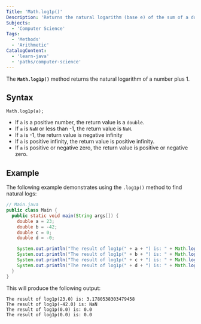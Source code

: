 ```yaml
---
Title: 'Math.log1p()'
Description: 'Returns the natural logarithm (base e) of the sum of a double value as a parameter and 1.'
Subjects:
  - 'Computer Science'
Tags:
  - 'Methods'
  - 'Arithmetic'
CatalogContent:
  - 'learn-java'
  - 'paths/computer-science'
---
```


The **`Math.log1p()`** method returns the natural logarithm of a number plus 1.

## Syntax

```pseudo
Math.log1p(a);
```

- If `a` is a positive number, the return value is a `double`.
- If `a` is `NaN` or less than -1, the return value is `NaN`.
- If `a` is -1, the return value is negative infinity
- If `a` is positive infinity, the return value is positive infinity.
- If `a` is positive or negative zero, the return value is positive or negative zero.

## Example

The following example demonstrates using the `.log1p()` method to find natural logs:

```java
// Main.java
public class Main {
  public static void main(String args[]) {
    double a = 23;
    double b = -42;
    double c = 0;
    double d = -0;

    System.out.println("The result of log1p(" + a + ") is: " + Math.log1p(a));
    System.out.println("The result of log1p(" + b + ") is: " + Math.log1p(b));
    System.out.println("The result of log1p(" + c + ") is: " + Math.log1p(c));
    System.out.println("The result of log1p(" + d + ") is: " + Math.log1p(d));
  }
}
```

This will produce the following output:

```shell
The result of log1p(23.0) is: 3.1780538303479458
The result of log1p(-42.0) is: NaN
The result of log1p(0.0) is: 0.0
The result of log1p(0.0) is: 0.0
```

